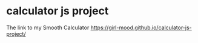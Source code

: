 # calculator js project
 The link to my Smooth Calculator 
 https://girl-mood.github.io/calculator-js-project/

